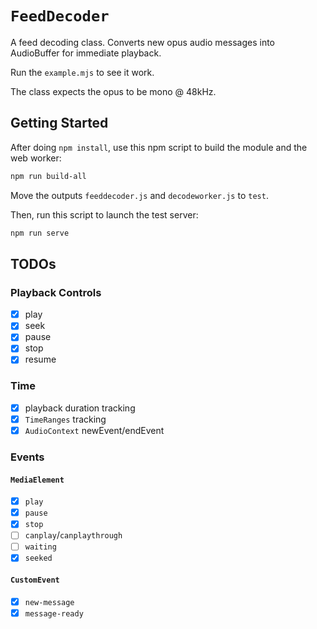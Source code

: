 # `FeedDecoder`

A feed decoding class. Converts new opus audio messages into AudioBuffer for immediate playback.

Run the `example.mjs` to see it work.

The class expects the opus to be mono @ 48kHz.

## Getting Started

After doing `npm install`, use this npm script to build the module and the web worker:

```sh
npm run build-all
```

Move the outputs `feeddecoder.js` and `decodeworker.js` to `test`.

Then, run this script to launch the test server:

```sh
npm run serve
```

## TODOs

### Playback Controls
- [x] play
- [x] seek
- [x] pause
- [x] stop
- [x] resume

### Time
- [x] playback duration tracking
- [x] `TimeRanges` tracking
- [x] `AudioContext` newEvent/endEvent

### Events
#### `MediaElement`
- [x] `play`
- [x] `pause`
- [x] `stop`
- [ ] `canplay`/`canplaythrough`
- [ ] `waiting`
- [x] `seeked`
#### `CustomEvent`
- [x] `new-message`
- [x] `message-ready`
